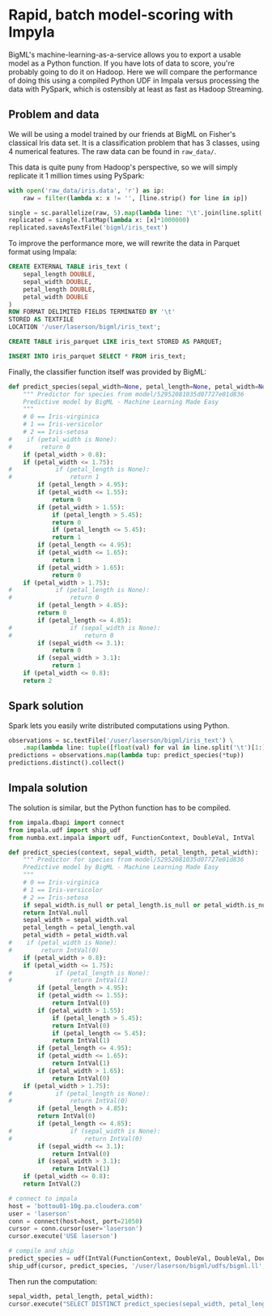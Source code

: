 Rapid, batch model-scoring with Impyla
======================================

BigML's machine-learning-as-a-service allows you to export a usable model as a
Python function.  If you have lots of data to score, you're probably going to do
it on Hadoop.  Here we will compare the performance of doing this using a
compiled Python UDF in Impala versus processing the data with PySpark, which is
ostensibly at least as fast as Hadoop Streaming.


## Problem and data

We will be using a model trained by our friends at BigML on Fisher's classical
Iris data set.  It is a classification problem that has 3 classes, using 4
numerical features.  The raw data can be found in `raw_data/`.

This data is quite puny from Hadoop's perspective, so we will simply replicate
it 1 million times using PySpark:

```python
with open('raw_data/iris.data', 'r') as ip:
    raw = filter(lambda x: x != '', [line.strip() for line in ip])

single = sc.parallelize(raw, 5).map(lambda line: '\t'.join(line.split(',')[:-1]))
replicated = single.flatMap(lambda x: [x]*1000000)
replicated.saveAsTextFile('bigml/iris_text')
```

To improve the performance more, we will rewrite the data in Parquet format
using Impala:

```sql
CREATE EXTERNAL TABLE iris_text (
    sepal_length DOUBLE,
    sepal_width DOUBLE,
    petal_length DOUBLE,
    petal_width DOUBLE
)
ROW FORMAT DELIMITED FIELDS TERMINATED BY '\t'
STORED AS TEXTFILE
LOCATION '/user/laserson/bigml/iris_text';

CREATE TABLE iris_parquet LIKE iris_text STORED AS PARQUET;

INSERT INTO iris_parquet SELECT * FROM iris_text;
```

Finally, the classifier function itself was provided by BigML:

```python
def predict_species(sepal_width=None, petal_length=None, petal_width=None):
    """ Predictor for species from model/52952081035d07727e01d836
	Predictive model by BigML - Machine Learning Made Easy
    """
    # 0 == Iris-virginica
    # 1 == Iris-versicolor
    # 2 == Iris-setosa
#    if (petal_width is None):
#        return 0
    if (petal_width > 0.8):
	if (petal_width <= 1.75):
#            if (petal_length is None):
#                return 1
	    if (petal_length > 4.95):
		if (petal_width <= 1.55):
		    return 0
		if (petal_width > 1.55):
		    if (petal_length > 5.45):
			return 0
		    if (petal_length <= 5.45):
			return 1
	    if (petal_length <= 4.95):
		if (petal_width <= 1.65):
		    return 1
		if (petal_width > 1.65):
		    return 0
	if (petal_width > 1.75):
#            if (petal_length is None):
#                return 0
	    if (petal_length > 4.85):
		return 0
	    if (petal_length <= 4.85):
#                if (sepal_width is None):
#                    return 0
		if (sepal_width <= 3.1):
		    return 0
		if (sepal_width > 3.1):
		    return 1
    if (petal_width <= 0.8):
	return 2
```

## Spark solution

Spark lets you easily write distributed computations using Python.

```python
observations = sc.textFile('/user/laserson/bigml/iris_text') \
	.map(lambda line: tuple([float(val) for val in line.split('\t')[1:]]))
predictions = observations.map(lambda tup: predict_species(*tup))
predictions.distinct().collect()
```

## Impala solution

The solution is similar, but the Python function has to be compiled.

```python
from impala.dbapi import connect
from impala.udf import ship_udf
from numba.ext.impala import udf, FunctionContext, DoubleVal, IntVal

def predict_species(context, sepal_width, petal_length, petal_width):
    """ Predictor for species from model/52952081035d07727e01d836
	Predictive model by BigML - Machine Learning Made Easy
    """
    # 0 == Iris-virginica
    # 1 == Iris-versicolor
    # 2 == Iris-setosa
    if sepal_width.is_null or petal_length.is_null or petal_width.is_null:
	return IntVal.null
    sepal_width = sepal_width.val
    petal_length = petal_length.val
    petal_width = petal_width.val
#    if (petal_width is None):
#        return IntVal(0)
    if (petal_width > 0.8):
	if (petal_width <= 1.75):
#            if (petal_length is None):
#                return IntVal(1)
	    if (petal_length > 4.95):
		if (petal_width <= 1.55):
		    return IntVal(0)
		if (petal_width > 1.55):
		    if (petal_length > 5.45):
			return IntVal(0)
		    if (petal_length <= 5.45):
			return IntVal(1)
	    if (petal_length <= 4.95):
		if (petal_width <= 1.65):
		    return IntVal(1)
		if (petal_width > 1.65):
		    return IntVal(0)
	if (petal_width > 1.75):
#            if (petal_length is None):
#                return IntVal(0)
	    if (petal_length > 4.85):
		return IntVal(0)
	    if (petal_length <= 4.85):
#                if (sepal_width is None):
#                    return IntVal(0)
		if (sepal_width <= 3.1):
		    return IntVal(0)
		if (sepal_width > 3.1):
		    return IntVal(1)
    if (petal_width <= 0.8):
	return IntVal(2)

# connect to impala
host = 'bottou01-10g.pa.cloudera.com'
user = 'laserson'
conn = connect(host=host, port=21050)
cursor = conn.cursor(user='laserson')
cursor.execute('USE laserson')

# compile and ship
predict_species = udf(IntVal(FunctionContext, DoubleVal, DoubleVal, DoubleVal))(predict_species)
ship_udf(cursor, predict_species, '/user/laserson/bigml/udfs/bigml.ll', host, user=user)
```

Then run the computation:

```python
sepal_width, petal_length, petal_width):
cursor.execute("SELECT DISTINCT predict_species(sepal_width, petal_length, petal_width) FROM iris_text")
```